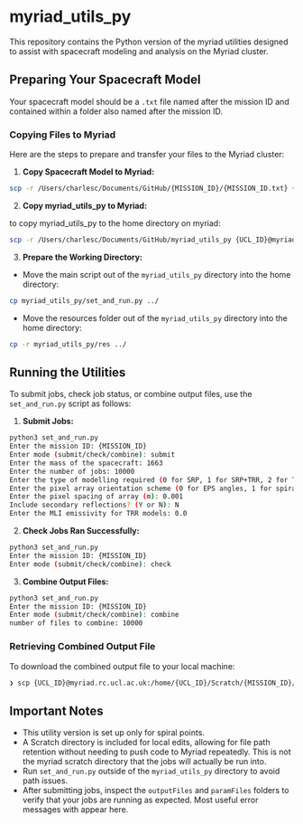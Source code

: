 # myriad_utils_py
This repository contains the Python version of the myriad utilities designed to assist with spacecraft modeling and analysis on the Myriad cluster.

## Preparing Your Spacecraft Model
Your spacecraft model should be a `.txt` file named after the mission ID and contained within a folder also named after the mission ID.

### Copying Files to Myriad
Here are the steps to prepare and transfer your files to the Myriad cluster:
1. **Copy Spacecraft Model to Myriad:**
```bash
scp -r /Users/charlesc/Documents/GitHub/{MISSION_ID}/{MISSION_ID.txt} {UCL_ID}@myriad.rc.ucl.ac.uk:/home/{UCL_ID}/
```
2. **Copy myriad_utils_py to Myriad:**

to copy myriad_utils_py to the home directory on myriad:
```bash
scp -r /Users/charlesc/Documents/GitHub/myriad_utils_py {UCL_ID}@myriad.rc.ucl.ac.uk:/home/{UCL_ID}/
```
3. **Prepare the Working Directory:**
- Move the main script out of the `myriad_utils_py` directory into the home directory:
```bash
cp myriad_utils_py/set_and_run.py ../
```
- Move the resources folder out of the `myriad_utils_py` directory into the home directory:
```bash
cp -r myriad_utils_py/res ../
```
## Running the Utilities
To submit jobs, check job status, or combine output files, use the `set_and_run.py` script as follows:

1. **Submit Jobs:**
```bash
python3 set_and_run.py
Enter the mission ID: {MISSION_ID}
Enter mode (submit/check/combine): submit
Enter the mass of the spacecraft: 1663
Enter the number of jobs: 10000
Enter the type of modelling required (0 for SRP, 1 for SRP+TRR, 2 for TRR): 0
Enter the pixel array orientation scheme (0 for EPS angles, 1 for spiral points): 1
Enter the pixel spacing of array (m): 0.001
Include secondary reflections? (Y or N): N
Enter the MLI emissivity for TRR models: 0.0
```

2. **Check Jobs Ran Successfully:**
```bash
python3 set_and_run.py
Enter the mission ID: {MISSION_ID}
Enter mode (submit/check/combine): check
```

3. **Combine Output Files:**
```bash
python3 set_and_run.py
Enter the mission ID: {MISSION_ID}
Enter mode (submit/check/combine): combine
number of files to combine: 10000
```

### Retrieving Combined Output File
To download the combined output file to your local machine:
```bash
❯ scp {UCL_ID}@myriad.rc.ucl.ac.uk:/home/{UCL_ID}/Scratch/{MISSION_ID}/spiralPoints/outputFiles/combined_output.txt /some/local/directory
```

## Important Notes
- This utility version is set up only for spiral points.
- A Scratch directory is included for local edits, allowing for file path retention without needing to push code to Myriad repeatedly. This is not the myriad scratch directory that the jobs will actually be run into.
- Run `set_and_run.py` outside of the `myriad_utils_py` directory to avoid path issues.
- After submitting jobs, inspect the `outputFiles` and `paramFiles` folders to verify that your jobs are running as expected. Most useful error messages with appear here.